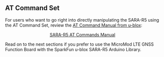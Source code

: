 <!-- ## u-blox m-center

Interacting with the SARA-R5 over USB is a great way to get started with this breakout. For detailed instructions on installing and using the u-blox m-center software with your LTE GNSS Breakout - SARA-R5, head on over to the [MicroMod Asset Tracker Update Tool Hookup Guide](https://learn.sparkfun.com/tutorials/micromod-update-tool-hookup-guide/software-setup):

-->


## AT Command Set

For users who want to go right into directly manipulating the SARA-R5 using the AT Command Set, review the [AT Command Manual from u-blox](https://cdn.sparkfun.com/assets/b/6/2/4/5/SARA-R5_ATCommands__UBX-19047455_.pdf):

<div style="text-align: center"><a href="https://cdn.sparkfun.com/assets/b/6/2/4/5/SARA-R5_ATCommands__UBX-19047455_.pdf" class="md-button">SARA-R5 AT Commands Manual</a></div>



Read on to the next sections if you prefer to use the MicroMod LTE GNSS Function Board with the SparkFun u-blox SARA-R5 Arduino Library.
